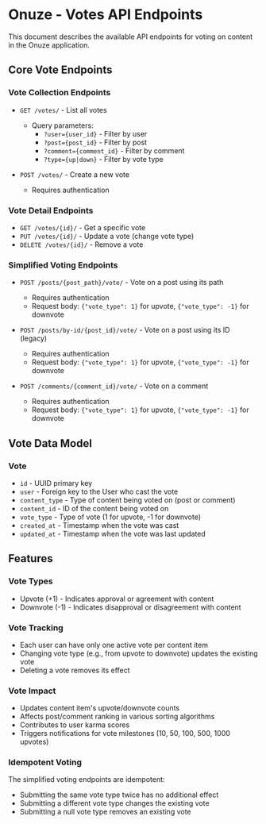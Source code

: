 # Onuze - Votes API Endpoints

This document describes the available API endpoints for voting on content in the Onuze application.

## Core Vote Endpoints

### Vote Collection Endpoints

- `GET /votes/` - List all votes
  - Query parameters:
    - `?user={user_id}` - Filter by user
    - `?post={post_id}` - Filter by post
    - `?comment={comment_id}` - Filter by comment
    - `?type={up|down}` - Filter by vote type

- `POST /votes/` - Create a new vote
  - Requires authentication

### Vote Detail Endpoints

- `GET /votes/{id}/` - Get a specific vote
- `PUT /votes/{id}/` - Update a vote (change vote type)
- `DELETE /votes/{id}/` - Remove a vote

### Simplified Voting Endpoints

- `POST /posts/{post_path}/vote/` - Vote on a post using its path
  - Requires authentication
  - Request body: `{"vote_type": 1}` for upvote, `{"vote_type": -1}` for downvote

- `POST /posts/by-id/{post_id}/vote/` - Vote on a post using its ID (legacy)
  - Requires authentication
  - Request body: `{"vote_type": 1}` for upvote, `{"vote_type": -1}` for downvote

- `POST /comments/{comment_id}/vote/` - Vote on a comment
  - Requires authentication
  - Request body: `{"vote_type": 1}` for upvote, `{"vote_type": -1}` for downvote

## Vote Data Model

### Vote
- `id` - UUID primary key
- `user` - Foreign key to the User who cast the vote
- `content_type` - Type of content being voted on (post or comment)
- `content_id` - ID of the content being voted on
- `vote_type` - Type of vote (1 for upvote, -1 for downvote)
- `created_at` - Timestamp when the vote was cast
- `updated_at` - Timestamp when the vote was last updated

## Features

### Vote Types
- Upvote (+1) - Indicates approval or agreement with content
- Downvote (-1) - Indicates disapproval or disagreement with content

### Vote Tracking
- Each user can have only one active vote per content item
- Changing vote type (e.g., from upvote to downvote) updates the existing vote
- Deleting a vote removes its effect

### Vote Impact
- Updates content item's upvote/downvote counts
- Affects post/comment ranking in various sorting algorithms
- Contributes to user karma scores
- Triggers notifications for vote milestones (10, 50, 100, 500, 1000 upvotes)

### Idempotent Voting
The simplified voting endpoints are idempotent:
- Submitting the same vote type twice has no additional effect
- Submitting a different vote type changes the existing vote
- Submitting a null vote type removes an existing vote 